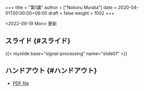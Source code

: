 +++
title = "第1講"
author = ["Noboru Murata"]
date = 2020-04-01T00:00:00+09:00
draft = false
weight = 1002
+++

<span class="timestamp-wrapper"><span class="timestamp">&lt;2022-09-19 Mon&gt; </span></span> 更新


## スライド {#スライド}

{{< myslide base="signal-processing" name="slide01" >}}


## ハンドアウト {#ハンドアウト}

-   [PDF file](https://noboru-murata.github.io/signal-processing/pdfs/slide01.pdf)